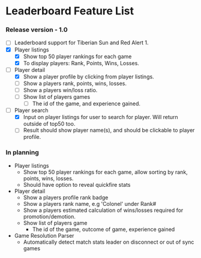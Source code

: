# Leaderboard Feature List

### Release version - 1.0
- [ ] Leaderboard support for Tiberian Sun and Red Alert 1.
- [x] Player listings
  - [x] Show top 50 player rankings for each game
  - [x] To display players: Rank, Points, Wins, Losses.
- [ ] Player detail
  - [x] Show a player profile by clicking from player listings.
  - [ ] Show a players rank, points, wins, losses.
  - [ ] Show a players win/loss ratio.
  - [ ] Show list of players games
    - [ ] The id of the game, and experience gained.
- [ ] Player search
  - [x] Input on player listings for user to search for player. Will return outside of top50 too.
  - [ ] Result should show player name(s), and should be clickable to player profile.

### In planning

- Player listings
  - Show top 50 player rankings for each game, allow sorting by rank, points, wins, losses.
  - Should have option to reveal quickfire stats
- Player detail
  - Show a players profile rank badge
  - Show a players rank name, e.g 'Colonel' under Rank#
  - Show a players estimated calculation of wins/losses required for promotion/demotion.
  - Show list of players game
    - The id of the game, outcome of game, experience gained
- Game Resolution Parser
  - Automatically detect match stats leader on disconnect or out of sync games
